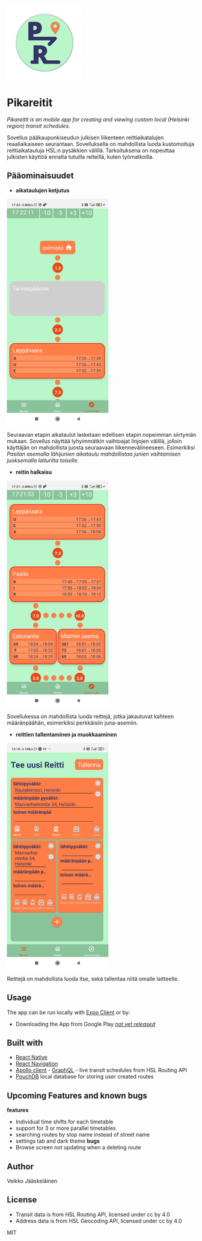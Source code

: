 

<img src="https://github.com/VeikkoAJ/pikareitit/blob/develop/assets/adaptive-icon.png" width="200">

# Pikareitit
*Pikareitit is an mobile app for creating and viewing custom local (Helsinki region) transit schedules.*

Sovellus pääkaupunkiseudun julkisen liikenteen reittiaikatalujen reaaliaikaiseen seurantaan. Sovelluksella on mahdollista luoda kustomoituja reittiaikatauluja HSL:n pysäkkien välillä. Tarkoituksena on nopeuttaa julkisten käyttöä ennalta tutuilla reiteillä, kuten työmatkoilla.



## Pääominaisuudet

* **aikataulujen ketjutus**
<img src="https://github.com/VeikkoAJ/pikareitit/blob/master/examplePics/realtimeRouting.jpg" height="600">

Seuraavan etapin aikataulut lasketaan edellisen etapin nopeimman siirtymän mukaan. Sovellus näyttää lyhyimmätkin vaihtoajat linjojen välillä, jolloin käyttäjän on mahdollista juosta seuraavaan liikennevälineeseen. *Esimerkiksi Pasilan asemalla lähijunien aikataulu mahdollistaa junien vaihtamisen juoksemalla laiturilta toiselle.*


* **reitin halkaisu**

<img src="https://github.com/VeikkoAJ/pikareitit/blob/master/examplePics/parallel%20routes.jpg" height="600">

Sovellukessa on mahdollista luoda reittejä, jotka jakautuvat kahteen määränpäähän, esimerkiksi perkkäisiin juna-asemiin.


* **reittien tallentaminen ja muokkaaminen**

<img src="https://github.com/VeikkoAJ/pikareitit/blob/master/examplePics/route%20creation.jpg" height="600"> 
                                                                                                       
Reittejä on mahdollista luoda itse, sekä tallentaa niitä omalle laitteelle. 



## Usage

The app can be run locally with [Expo Client](https://docs.expo.io/) or by:

* Downloading the App from Google Play [*not yet released*]()



## Built with

* [React Native](https://reactnative.dev/)
* [React Navigation](https://reactnavigation.org/)
* [Apollo client](https://www.apollographql.com/docs/react/) - [GraphQL](https://graphql.org/) - live transit schedules from HSL Routing API
* [PouchDB](https://pouchdb.com/) local database for storing user created routes




## Upcoming Features and known bugs

**features**
 * Individual time shifts for each timetable
 * support for 3 or more parallel timetables
 * searching routes by stop name instead of street name
 * settings tab and dark theme
 **bugs**
 * Browse screen not updating when a deleting route



## Author

Veikko Jääskeläinen




## License


- Transit data is from HSL Routing API, licensed under cc by 4.0
- Address data is from HSL Geocoding API, licensed under cc by 4.0

MIT
